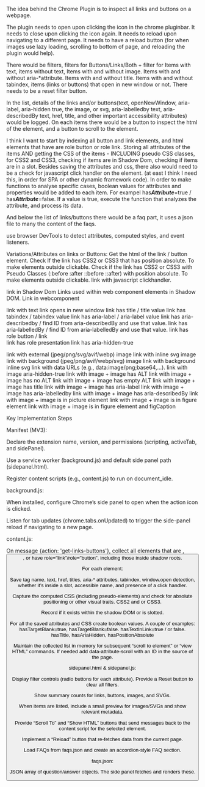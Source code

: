 The idea behind the Chrome Plugin is to inspect all links and buttons on a webpage. 

The plugin needs to open upon clicking the icon in the chrome pluginbar. It needs to close upon clicking the icon again. It needs to reload upon navigating to a different page. It needs to have a reload button (for when images use lazy loading, scrolling to bottom of page, and reloading the plugin would help). 

There would be filters, filters for Buttons/Links/Both + filter for Items with text, items without text, Items with and without image. Items with and without aria-*attribute. Items with and without title. Items with and without tabindex, items (links or buttons) that open in new window or not.  There needs to be a reset filter button. 

In the list, details of the links and/or buttons(text, openNewWindow, aria-label, aria-hidden true, the image, or svg, aria-labelledby text, aria-describedBy text, href, title,  and other important accessibility attributes) would be logged. On each items there would be a button to inspect the html of the element, and a button to scroll to the element. 

I think I want to start by indexing all button and link elements, and html elements that have are role button or role link. 
Storing all attributes of the items AND getting the CSS of the items - INCLUDING pseudo CSS classes, for CSS2 and CSS3, checking if items are in Shadow Dom, checking if items are in a slot. Besides saving the attributes and css, there also would need to be a check for javascript click handler on the element. (at east I think I need this, in order for SPA or other dynamic framework code). 
In order to make functions to analyse specific cases, boolean values for attributes and properties would be added to each item. For exampel has***Attribute***=true / has***Attribute***=false. If a value is true, execute the function that analyzes the attribute, and process its data. 

And below the list of links/buttons there would be a faq part, it uses a json file to many the content of the faqs.

use browser DevTools to detect attributes, computed styles, and event listeners.

Variations/Attributes on links or Buttons:
Get the html of the link / button element. 
Check If the link has CSS2 or CSS3 that has position absolute. To make elements outside clickable.
Check if the link has CSS2 or CSS3 with Pseudo Classes (:before  :after ::before ::after) with position absolute. To make elements outside clickable. 
link with javascript clickhandler. 

link in Shadow Dom
Links used within web component <slot> elements in Shadow DOM.
Link in webcomponent



link with text
link opens in new window
link has title / title value
link has tabindex / tabindex value
link has aria-label / aria-label value
link has aria-describedby / find ID from aria-describedBy and use that value.
link has aria-labelledBy / find ID from aria-labelledBy and use that value.
link has role button / link  
link has role presentation
link has aria-hidden-true 


link with external (jpeg/png/svg/avif/webp) image
link with inline svg image 
link with background (jpeg/png/avif/webp/svg) image
link with background inline svg
link with data URLs (e.g., data:image/png;base64,...).
link with image aria-hidden-true
link with image + image has ALT
link with image + image has no ALT
link with image + image has empty ALT
link with image + image has title
link with image + image has aria-label
link with image + image has aria-labelledby
link with image + image has aria-describedBy
link with image + image is in picture element
link with image + image is in figure element
link with image + image is in figure element and figCaption




Key Implementation Steps

Manifest (MV3):

Declare the extension name, version, and permissions (scripting, activeTab, and sidePanel).

Use a service worker (background.js) and default side panel path (sidepanel.html).

Register content scripts (e.g., content.js) to run on document_idle.

background.js:

When installed, configure Chrome’s side panel to open when the action icon is clicked.

Listen for tab updates (chrome.tabs.onUpdated) to trigger the side-panel reload if navigating to a new page.

content.js:

On message {action: 'get-links-buttons'}, collect all elements that are <a>, <button>, or have role="link"/role="button", including those inside shadow roots.

For each element:

Save tag name, text, href, titles, aria-* attributes, tabindex, window.open detection, whether it’s inside a slot, accessible name, and presence of a click handler.

Capture the computed CSS (including pseudo-elements) and check for absolute positioning or other visual traits. CSS2 and or CSS3.

Record if it exists within the shadow DOM or is slotted.

For all the saved attributes and CSS create boolean values. A couple of examples: hasTargetBlank=true, hasTargetBlank=false. hasTextInLink=true / or false. hasTitle, hasAriaHidden, hasPositionAbsolute 

Maintain the collected list in memory for subsequent “scroll to element” or “view HTML” commands. If needed add data-attribute-scroll with an ID in the source of the page.

sidepanel.html & sidepanel.js:

Display filter controls (radio buttons for each attribute). Provide a Reset button to clear all filters.

Show summary counts for links, buttons, images, and SVGs.

When items are listed, include a small preview for images/SVGs and show relevant metadata.

Provide “Scroll To” and “Show HTML” buttons that send messages back to the content script for the selected element.

Implement a “Reload” button that re-fetches data from the current page.

Load FAQs from faqs.json and create an accordion-style FAQ section.


faqs.json:

JSON array of question/answer objects. The side panel fetches and renders these.